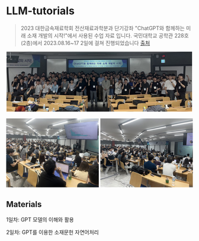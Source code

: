 # LLM-tutorials

> 2023 대한금속재료학회 전산재료과학분과 단기강좌  "ChatGPT와 함께하는 미래 소재 개발의 시작!"에서 사용된 수업 자료 입니다.
> 국민대학교 공학관 228호(2층)에서 2023.08.16~17 2일에 걸쳐 진행되었습니다 [출처](https://newsletterkim.or.kr/newsletter/newsletter.php?sub=1&Part=&start=0&No=4464&vol=153&Location=View&PHPSESSID=7ba3ca4224d31ef6b74fb804930d8501)



![](./image/figure1.jpg)


![](./image/figure2.jpg)



## Materials

1일차: GPT 모델의 이해와 활용

2일차: GPT를 이용한 소재문헌 자연어처리

